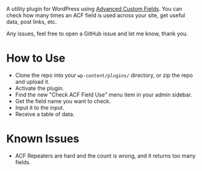 A utility plugin for WordPress using [Advanced Custom Fields](https://www.advancedcustomfields.com/). You can check how many times an ACF field is used across your site, get useful data, post links, etc.

Any issues, feel free to open a GitHub issue and let me know, thank you.

# How to Use
* Clone the repo into your `wp-content/plugins/` directory, or zip the repo and upload it.
* Activate the plugin.
* Find the new "Check ACF Field Use" menu item in your admin sidebar.
* Get the field name you want to check.
* Input it to the input.
* Receive a table of data.

# Known Issues
* ACF Repeaters are hard and the count is wrong, and it returns too many fields.